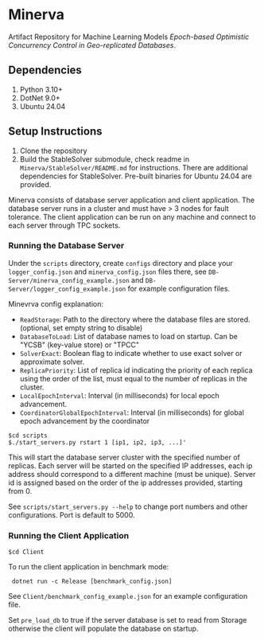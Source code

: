 # Minerva
Artifact Repository for Machine Learning Models *Epoch-based Optimistic Concurrency Control in Geo-replicated Databases*.

## Dependencies
1. Python 3.10+
2. DotNet 9.0+
3. Ubuntu 24.04

## Setup Instructions
1. Clone the repository
2. Build the StableSolver submodule, check readme in `Minerva/StableSolver/README.md` for instructions. There are additional dependencies for StableSolver. Pre-built binaries for Ubuntu 24.04 are provided.

Minerva consists of database server application and client application. The database server runs in a cluster and must have > 3 nodes for fault tolerance. The client application can be run on any machine and connect to each server through TPC sockets.

### Running the Database Server

Under the `scripts` directory, create `configs` directory and place your `logger_config.json` and `minerva_config.json` files there, see `DB-Server/minerva_config_example.json` and `DB-Server/logger_config_example.json` for example configuration files.


Minevrva config explanation:
- `ReadStorage`: Path to the directory where the database files are stored. (optional, set empty string to disable)
- `DatabaseToLoad`: List of database names to load on startup. Can be "YCSB" (key-value store) or "TPCC"
- `SolverExact`: Boolean flag to indicate whether to use exact solver or approximate solver.
- `ReplicaPriority`: List of replica id indicating the priority of each replica using the order of the list, must equal to the number of replicas in the cluster.
- `LocalEpochInterval`: Interval (in milliseconds) for local epoch advancement.
- `CoordinatorGlobalEpochInterval`: Interval (in milliseconds) for global epoch advancement by the coordinator


```
$cd scripts
$./start_servers.py rstart 1 [ip1, ip2, ip3, ...]'
```
This will start the database server cluster with the specified number of replicas. Each server will be started on the specified IP addresses, each ip address should correspond to a different machine (must be unique). Server id is assigned based on the order of the ip addresses provided, starting from 0.

See `scripts/start_servers.py --help` to change port numbers and other configurations. Port is default to 5000.

### Running the Client Application
```
$cd Client
```

To run the client application in benchmark mode:
```
 dotnet run -c Release [benchmark_config.json]
```
See `Client/benchmark_config_example.json` for an example configuration file.

Set `pre_load_db` to true if the server database is set to read from Storage otherwise the client will populate the database on startup.